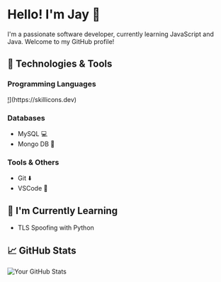 # Hello! I'm Jay 👋

I'm a passionate software developer, currently learning JavaScript and Java. Welcome to my GitHub profile!

## 🔧 Technologies & Tools

### Programming Languages
[!](https://skillicons.dev/icons?i=js,ts,py,)](https://skillicons.dev)
### Databases

- MySQL 💻
- Mongo DB 🍃
  
### Tools & Others

- Git ⬇️
- VSCode 💪

## 🌱 I'm Currently Learning

- TLS Spoofing with Python

## 📈 GitHub Stats

![Your GitHub Stats](https://github-readme-stats.vercel.app/api?username=jaydnepic&show_icons=true&count_private=true&hide=prs&theme=radical)
